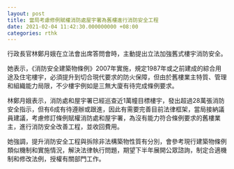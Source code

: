 ```yaml
---
layout: post
title: 當局考慮修例賦權消防處屋宇署為舊樓進行消防安全工程
date: 2021-02-04 11:42:30.000000000 +08:00
categories: rthk
---
```


行政長官林鄭月娥在立法會出席答問會時，主動提出立法加強舊式樓宇消防安全。

她表示，《消防安全建築物條例》2007年實施，規定1987年或之前建成的綜合用途及住宅樓宇，必須提升到切合現代要求的防火保障，但由於舊樓業主特質、管理和組織能力局限，不少樓宇例如是三無大廈有待完成條例要求。

林鄭月娥表示，消防處和屋宇署已經巡查近1萬幢目標樓宇，發出超過28萬張消防安全指示，但有6成有待遵辦或跟進，因此有需要完善目前法律框架，當局接納議員建議，考慮修訂條例賦權消防處和屋宇署，為沒有能力符合條例要求的舊樓業主，進行消防安全改善工程，並收回費用。

她強調，提升消防安全工程與拆除非法構築物性質有分別，會參考現行建築物條例類似機制和實施情況，解決法律執行問題，期望下半年展開公眾諮詢，制定合適機制和修改法例，授權有關部門工作。
